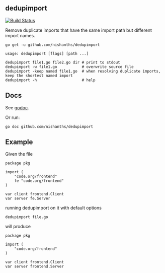 ## dedupimport

[![Build Status](https://travis-ci.org/nishanths/dedupimport.svg?branch=master)](https://travis-ci.org/nishanths/dedupimport)

Remove duplicate imports that have the same import path but different import
names.

```
go get -u github.com/nishanths/dedupimport

usage: dedupimport [flags] [path ...]

dedupimport file1.go file2.go dir # print to stdout
dedupimport -w file1.go           # overwrite source file
dedupimport -keep named file1.go  # when resolving duplicate imports, keep the shortest named import
dedupimport -h                    # help
```

## Docs

See [godoc](https://godoc.org/github.com/nishanths/dedupimport). 

Or run:

```
go doc github.com/nishanths/dedupimport
```

## Example

Given the file

```
package pkg

import (
	"code.org/frontend"
	fe "code.org/frontend"
)

var client frontend.Client
var server fe.Server
```

running dedupimport on it with default options

```
dedupimport file.go
```

will produce

```
package pkg

import (
	"code.org/frontend"
)

var client frontend.Client
var server frontend.Server
```
